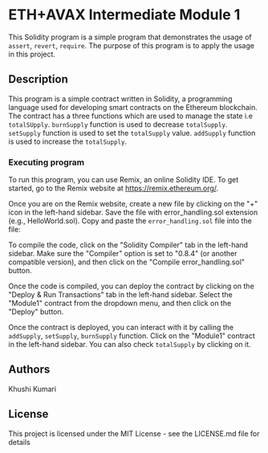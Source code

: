 # ETH+AVAX Intermediate Module 1

This Solidity program is a simple program that demonstrates the usage of `assert`, `revert`, `require`. The purpose of this program is to apply the usage in this project.

## Description

This program is a simple contract written in Solidity, a programming language used for developing smart contracts on the Ethereum blockchain. The contract has a three functions which are used to manage the state i.e `totalSUpply`. `burnSupply` function is used to decrease `totalSupply`. `setSupply` function is used to set the `totalSupply` value. `addSupply` function is used to increase the `totalSupply`.

### Executing program

To run this program, you can use Remix, an online Solidity IDE. To get started, go to the Remix website at https://remix.ethereum.org/.

Once you are on the Remix website, create a new file by clicking on the "+" icon in the left-hand sidebar. Save the file with error_handling.sol extension (e.g., HelloWorld.sol). Copy and paste the `error_handling.sol` file into the file:


To compile the code, click on the "Solidity Compiler" tab in the left-hand sidebar. Make sure the "Compiler" option is set to "0.8.4" (or another compatible version), and then click on the "Compile error_handling.sol" button.

Once the code is compiled, you can deploy the contract by clicking on the "Deploy & Run Transactions" tab in the left-hand sidebar. Select the "Module1" contract from the dropdown menu, and then click on the "Deploy" button.

Once the contract is deployed, you can interact with it by calling the `addSupply`, `setSupply`, `burnSupply` function. Click on the "Module1" contract in the left-hand sidebar. You can also check `totalSupply` by clicking on it.

## Authors

Khushi Kumari


## License

This project is licensed under the MIT License - see the LICENSE.md file for details
